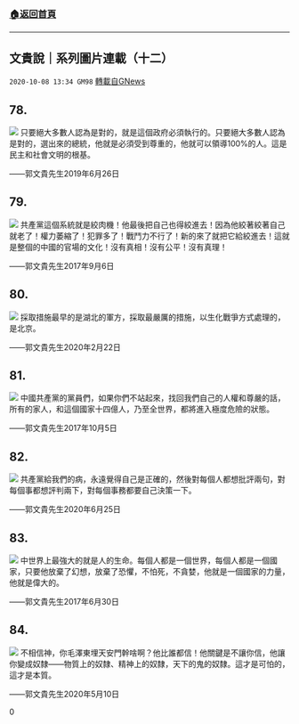 ###  [:house:返回首頁](https://github.com/ourhimalayas/txt)
---

## 文貴說｜系列圖片連載（十二）
`2020-10-08 13:34 GM98` [轉載自GNews](https://gnews.org/zh-hant/411667/)

## 78.
![]()![](https://s3.amazonaws.com/gnews-media-offload/wp-content/uploads/2020/10/08125431/02.jpg)
只要絕大多數人認為是對的，就是這個政府必須執行的。只要絕大多數人認為是對的，選出來的總統，他就是必須受到尊重的，他就可以領導100%的人。這是民主和社會文明的根基。

——郭文貴先生2019年6月26日

## 79.
![]()![](https://s3.amazonaws.com/gnews-media-offload/wp-content/uploads/2020/10/08130300/03.jpg)
共產黨這個系統就是絞肉機！他最後把自己也得絞進去！因為他絞著絞著自己就老了！權力萎縮了！犯罪多了！戰鬥力不行了！新的來了就把它給絞進去！這就是整個的中國的官場的文化！沒有真相！沒有公平！沒有真理！

——郭文貴先生2017年9月6日

## 80.
![]()![](https://s3.amazonaws.com/gnews-media-offload/wp-content/uploads/2020/10/08130813/06.jpg)
採取措施最早的是湖北的軍方，採取最嚴厲的措施，以生化戰爭方式處理的，是北京。

——郭文貴先生2020年2月22日

## 81.
![]()![](https://s3.amazonaws.com/gnews-media-offload/wp-content/uploads/2020/10/08130940/07.jpg)
中國共產黨的黨員們，如果你們不站起來，找回我們自己的人權和尊嚴的話，所有的家人，和這個國家十四億人，乃至全世界，都將進入極度危險的狀態。

——郭文貴先生2017年10月5日

## 82.
![]()![](https://s3.amazonaws.com/gnews-media-offload/wp-content/uploads/2020/10/08131015/11-3.jpg)
共產黨給我們的病，永遠覺得自己是正確的，然後對每個人都想批評兩句，對每個事都想評判兩下，對每個事務都要自己決策一下。

——郭文貴先生2020年6月25日

## 83.
![]()![](https://s3.amazonaws.com/gnews-media-offload/wp-content/uploads/2020/10/08131218/12-5.jpg)
中世界上最強大的就是人的生命。每個人都是一個世界，每個人都是一個國家，只要他放棄了幻想，放棄了恐懼，不怕死，不貪婪，他就是一個國家的力量，他就是偉大的。

——郭文貴先生2017年6月30日

## 84.
![]()![](https://s3.amazonaws.com/gnews-media-offload/wp-content/uploads/2020/10/08131255/13-1.jpg)
不相信神，你毛澤東埋天安門幹啥啊？他比誰都信！他關鍵是不讓你信，他讓你變成奴隸——物質上的奴隸、精神上的奴隸，天下的鬼的奴隸。這才是可怕的，這才是本質。

——郭文貴先生2020年5月10日

0
